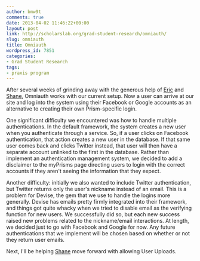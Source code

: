 ```yaml
---
author: bmw9t
comments: true
date: 2013-04-02 11:46:22+00:00
layout: post
link: http://scholarslab.org/grad-student-research/omniauth/
slug: omniauth
title: Omniauth
wordpress_id: 7851
categories:
- Grad Student Research
tags:
- praxis program
---
```


After several weeks of grinding away with the generous help of [Eric](http://www.scholarslab.org/people/eric-rochester/) and [Shane](http://www.scholarslab.org/people/shane-lin/), Omniauth works with our current setup. Now a user can arrive at our site and log into the system using their Facebook or Google accounts as an alternative to creating their own Prism-specific login.

One significant difficulty we encountered was how to handle multiple authentications. In the default framework, the system creates a new user when you authenticate through a service. So, if a user clicks on Facebook authentication, that action creates a new user in the database. If that same user comes back and clicks Twitter instead, that user will then have a separate account unlinked to the first in the database. Rather than implement an authentication management system, we decided to add a disclaimer to the myPrisms page directing users to login with the correct accounts if they aren't seeing the information that they expect.

Another difficulty: initially we also wanted to include Twitter authentication, but Twitter returns only the user's nickname instead of an email. This is a problem for Devise, the gem that we use to handle the logins more generally. Devise has emails pretty firmly integrated into their framework, and things got quite whacky when we tried to disable email as the verifying function for new users. We successfully did so, but each new success raised new problems related to the nickname/email interactions. At length, we decided just to go with Facebook and Google for now. Any future authentications that we implement will be chosen based on whether or not they return user emails.

Next, I'll be helping [Shane](http://www.scholarslab.org/people/shane-lin/) move forward with allowing User Uploads.
